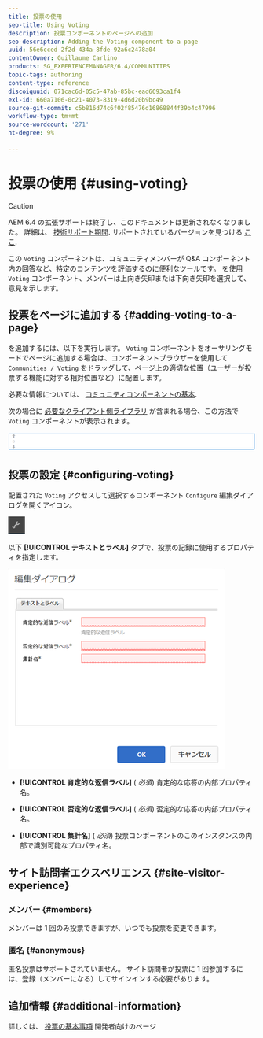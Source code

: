 ```yaml
---
title: 投票の使用
seo-title: Using Voting
description: 投票コンポーネントのページへの追加
seo-description: Adding the Voting component to a page
uuid: 56e6cced-2f2d-434a-8fde-92a6c2478a04
contentOwner: Guillaume Carlino
products: SG_EXPERIENCEMANAGER/6.4/COMMUNITIES
topic-tags: authoring
content-type: reference
discoiquuid: 071cac6d-05c5-47ab-85bc-ead6693ca1f4
exl-id: 660a7106-0c21-4073-8319-4d6d20b9bc49
source-git-commit: c5b816d74c6f02f85476d16868844f39b4c47996
workflow-type: tm+mt
source-wordcount: '271'
ht-degree: 9%

---
```


# 投票の使用 {#using-voting}

>[!CAUTION]
>
>AEM 6.4 の拡張サポートは終了し、このドキュメントは更新されなくなりました。 詳細は、 [技術サポート期間](https://helpx.adobe.com/jp/support/programs/eol-matrix.html). サポートされているバージョンを見つける [ここ](https://experienceleague.adobe.com/docs/?lang=ja).

この `Voting` コンポーネントは、コミュニティメンバーが Q&amp;A コンポーネント内の回答など、特定のコンテンツを評価するのに便利なツールです。 を使用 `Voting` コンポーネント、メンバーは上向き矢印または下向き矢印を選択して、意見を示します。

## 投票をページに追加する {#adding-voting-to-a-page}

を追加するには、以下を実行します。 `Voting` コンポーネントをオーサリングモードでページに追加する場合は、コンポーネントブラウザーを使用して `Communities / Voting` をドラッグして、ページ上の適切な位置（ユーザーが投票する機能に対する相対位置など）に配置します。

必要な情報については、 [コミュニティコンポーネントの基本](basics.md).

次の場合に [必要なクライアント側ライブラリ](essentials-voting.md#essentials-for-client-side) が含まれる場合、この方法で `Voting` コンポーネントが表示されます。

![chlimage_1-307](assets/chlimage_1-307.png)

## 投票の設定 {#configuring-voting}

配置された `Voting` アクセスして選択するコンポーネント `Configure` 編集ダイアログを開くアイコン。

![chlimage_1-308](assets/chlimage_1-308.png)

以下 **[!UICONTROL テキストとラベル]** タブで、投票の記録に使用するプロパティを指定します。

![chlimage_1-309](assets/chlimage_1-309.png)

* **[!UICONTROL 肯定的な返信ラベル]**
(
*必須*) 肯定的な応答の内部プロパティ名。

* **[!UICONTROL 否定的な返信ラベル]**
(
*必須*) 否定的な応答の内部プロパティ名。

* **[!UICONTROL 集計名]**
(
*必須*) 投票コンポーネントのこのインスタンスの内部で識別可能なプロパティ名。

## サイト訪問者エクスペリエンス {#site-visitor-experience}

### メンバー {#members}

メンバーは 1 回のみ投票できますが、いつでも投票を変更できます。

### 匿名 {#anonymous}

匿名投票はサポートされていません。 サイト訪問者が投票に 1 回参加するには、登録（メンバーになる）してサインインする必要があります。

## 追加情報 {#additional-information}

詳しくは、 [投票の基本事項](essentials-voting.md) 開発者向けのページ
